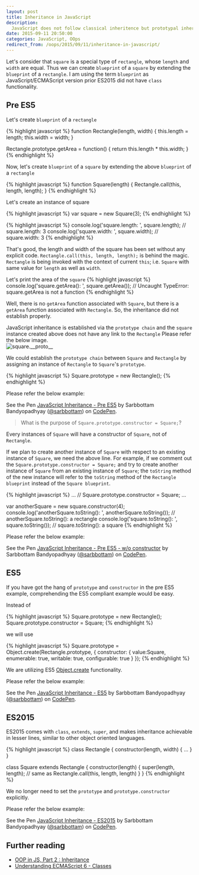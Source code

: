 ```yaml
---
layout: post
title: Inheritance in JavaScript
description:
  JavaScript does not follow classical inheritence but prototypal inheritence.
date: 2015-09-11 20:50:00
categories: JavaScript, OOps
redirect_from: /oops/2015/09/11/inheritance-in-javascript/
---
```


Let's consider that `square` is a special type of `rectangle`, whose `length` and `width` are equal.
Thus we can create `blueprint` of a `square` by extending the `blueprint` of a `rectangle`.
I am using the term `blueprint` as JavaScript/ECMAScript version prior ES2015 did not have `class` functionality.

## Pre ES5

Let's create `blueprint` of a `rectangle`

{% highlight javascript %}
function Rectangle(length, width) {
  this.length = length;
  this.width = width;
}

Rectangle.prototype.getArea = function() {
  return this.length * this.width;
}
{% endhighlight %}

Now, let's create `blueprint` of a `square` by extending the above `blueprint` of a `rectangle`

{% highlight javascript %}
function Square(length) {
  Rectangle.call(this, length, length);
}
{% endhighlight %}

Let's create an instance of square

{% highlight javascript %}
var square = new Square(3);
{% endhighlight %}

{% highlight javascript %}
console.log('square.length: ', square.length); // square.length: 3
console.log('square.width: ', square.width); // square.width: 3
{% endhighlight %}

That's good, the length and width of the square has been set without any explicit code.
`Rectangle.call(this, length, length);` is behind the magic.
`Rectangle` is being invoked with the context of current `this`; i.e. `Square` with same value for `length` as well as `width`.

Let's print the area of the `square`
{% highlight javascript %}
console.log('square.getArea(): ', square.getArea()); // Uncaught TypeError: square.getArea is not a function
{% endhighlight %}

Well, there is no `getArea` function associated with `Square`, but there is a `getArea` function associated with `Rectangle`.
So, the inheritance did not establish properly.

JavaScript inheritance is established via the `prototype chain` and the `square` instance created above does not have any link to the `Rectangle`
Please refer the below image.
<img src="http://i.imgur.com/KPEn7rX.png" alt="square.__proto__" style="display: block; max-width:100%"/>

We could establish the `prototype chain` between `Square` and `Rectangle` by assigning an instance of `Rectangle` to `Square`'s `prototype`.

{% highlight javascript %}
Square.prototype = new Rectangle();
{% endhighlight %}

Please refer the below example:
<p data-height="850" data-theme-id="0" data-slug-hash="XmJqgb" data-default-tab="js" data-user="sarbbottam" class='codepen'>See the Pen <a href='http://codepen.io/sarbbottam/pen/XmJqgb/'>JavaScript Inheritance - Pre ES5</a> by Sarbbottam Bandyopadhyay (<a href='http://codepen.io/sarbbottam'>@sarbbottam</a>) on <a href='http://codepen.io'>CodePen</a>.</p>

> What is the purpose of `Square.prototype.constructor = Square;`?

Every instances of `Square` will have a constructor of `Square`, not of `Rectangle`.

If we plan to create another instance of `Square` with respect to an existing instance of `Square`, we need the above line.
For example, if we comment out the `Square.prototype.constructor = Square;`
and try to create another instance of `Square` from an existing instance of `Square`;
the `toString` method of the new instance will refer to the `toString` method of the `Rectangle blueprint` instead of the `Square blueprint`.

{% highlight javascript %}
...
// Square.prototype.constructor = Square;
...

var anotherSquare = new square.constructor(4);
console.log('anotherSquare.toString(): ', anotherSquare.toString()); // anotherSquare.toString(): a rectangle
console.log('square.toString(): ', square.toString()); // square.toString(): a square
{% endhighlight %}

Please refer the below example:
<p data-height="850" data-theme-id="0" data-slug-hash="gaaZbw" data-default-tab="js" data-user="sarbbottam" class='codepen'>See the Pen <a href='http://codepen.io/sarbbottam/pen/gaaZbw/'>JavaScript Inheritance - Pre ES5 - w/o constructor</a> by Sarbbottam Bandyopadhyay (<a href='http://codepen.io/sarbbottam'>@sarbbottam</a>) on <a href='http://codepen.io'>CodePen</a>.</p>

## ES5

If you have got the hang of `prototype` and `constructor` in the pre ES5 example, comprehending the ES5 compliant example would be easy.

Instead of

{% highlight javascript %}
Square.prototype = new Rectangle();
Square.prototype.constructor = Square;
{% endhighlight %}

we will use

{% highlight javascript %}
Square.prototype = Object.create(Rectangle.prototype, {
    constructor: {
        value:Square,
        enumerable: true,
        writable: true,
        configurable: true
    }
});
{% endhighlight %}

We are utilizing ES5 [Object.create](https://developer.mozilla.org/en-US/docs/Web/JavaScript/Reference/Global_Objects/Object/create) functionality.

Please refer the below example:

<p data-height="1000" data-theme-id="0" data-slug-hash="jbWbrq" data-default-tab="js" data-user="sarbbottam" class='codepen'>See the Pen <a href='http://codepen.io/sarbbottam/pen/jbWbrq/'>JavaScript Inheritance - ES5</a> by Sarbbottam Bandyopadhyay (<a href='http://codepen.io/sarbbottam'>@sarbbottam</a>) on <a href='http://codepen.io'>CodePen</a>.</p>

## ES2015

ES2015 comes with `class`, `extends`, `super`, and makes inheritance achievable in lesser lines, similar to other object oriented languages.

{% highlight javascript %}
class Rectangle {
  constructor(length, width) {
    ...
  }
}

class Square extends Rectangle {
  constructor(length) {
    super(length, length); // same as Rectangle.call(this, length, length)
  }
}
{% endhighlight %}

We no longer need to set the `prototype` and `prototype.constructor` explicitly.

Please refer the below example:
<p data-height="870" data-theme-id="0" data-slug-hash="WQrQQv" data-default-tab="js" data-user="sarbbottam" class='codepen'>See the Pen <a href='http://codepen.io/sarbbottam/pen/WQrQQv/'>JavaScript Inheritance - ES2015</a> by Sarbbottam Bandyopadhyay (<a href='http://codepen.io/sarbbottam'>@sarbbottam</a>) on <a href='http://codepen.io'>CodePen</a>.</p>
<script async src="//assets.codepen.io/assets/embed/ei.js"></script>

## Further reading

* [OOP in JS, Part 2 : Inheritance](http://phrogz.net/js/classes/OOPinJS2.html)
* [Understanding ECMAScript 6 - Classes](https://github.com/nzakas/understandinges6/blob/master/manuscript/08-Classes.md)